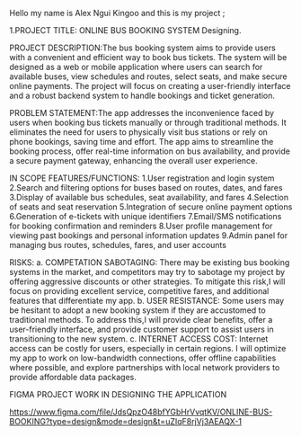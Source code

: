Hello my name is Alex Ngui Kingoo and this is my project ;

1.PROJECT TITLE: ONLINE BUS BOOKING SYSTEM Designing.

PROJECT DESCRIPTION:The bus booking system aims to provide users with a convenient and efficient way to book bus tickets. The system will be designed as a web or mobile application where users can search for available buses, view schedules and routes, select seats, and make secure online payments. The project will focus on creating a user-friendly interface and a robust backend system to handle bookings and ticket generation.

PROBLEM STATEMENT:The app addresses the inconvenience faced by users when booking bus tickets manually or through traditional methods. It eliminates the need for users to physically visit bus stations or rely on phone bookings, saving time and effort. The app aims to streamline the booking process, offer real-time information on bus availability, and provide a secure payment gateway, enhancing the overall user experience.

IN SCOPE FEATURES/FUNCTIONS:
1.User registration and login system
2.Search and filtering options for buses based on routes, dates, and fares
3.Display of available bus schedules, seat availability, and fares
4.Selection of seats and seat reservation
5.Integration of secure online payment options
6.Generation of e-tickets with unique identifiers
7.Email/SMS notifications for booking confirmation and reminders
8.User profile management for viewing past bookings and personal information updates
9.Admin panel for managing bus routes, schedules, fares, and user accounts

RISKS:
a. COMPETATION SABOTAGING: There may be existing bus booking systems in the market, and competitors may try to sabotage my project by offering aggressive discounts or other strategies. To mitigate this risk,I will focus on providing excellent service, competitive fares, and additional features that differentiate my app.
b. USER RESISTANCE: Some users may be hesitant to adopt a new booking system if they are accustomed to traditional methods. To address this,I will provide clear benefits, offer a user-friendly interface, and provide customer support to assist users in transitioning to the new system.
c. INTERNET ACCESS COST: Internet access can be costly for users, especially in certain regions. I will optimize my app to work on low-bandwidth connections, offer offline capabilities where possible, and explore partnerships with local network providers to provide affordable data packages.




FIGMA PROJECT WORK IN DESIGNING THE APPLICATION

https://www.figma.com/file/JdsQpzO48bfYGbHrVvqtKV/ONLINE-BUS-BOOKING?type=design&mode=design&t=uZIqF8rjVj3AEAQX-1

